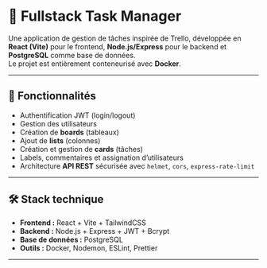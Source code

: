# 📝 Fullstack Task Manager

Une application de gestion de tâches inspirée de Trello, développée en **React (Vite)** pour le frontend, **Node.js/Express** pour le backend et **PostgreSQL** comme base de données.  
Le projet est entièrement conteneurisé avec **Docker**.

---

## 🚀 Fonctionnalités

- Authentification JWT (login/logout)
- Gestion des utilisateurs
- Création de **boards** (tableaux)
- Ajout de **lists** (colonnes)
- Création et gestion de **cards** (tâches)
- Labels, commentaires et assignation d’utilisateurs
- Architecture **API REST** sécurisée avec `helmet`, `cors`, `express-rate-limit`

---

## 🛠️ Stack technique

- **Frontend :** React + Vite + TailwindCSS
- **Backend :** Node.js + Express + JWT + Bcrypt
- **Base de données :** PostgreSQL
- **Outils :** Docker, Nodemon, ESLint, Prettier

---
